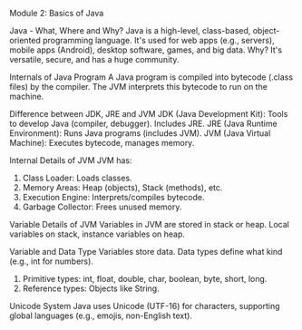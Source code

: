 Module 2: Basics of Java

Java - What, Where and Why?
Java is a high-level, class-based, object-oriented programming language. It's used for web apps (e.g., servers), mobile apps (Android), desktop software, games, and big data. Why? It's versatile, secure, and has a huge community.

Internals of Java Program
A Java program is compiled into bytecode (.class files) by the compiler. The JVM interprets this bytecode to run on the machine.

Difference between JDK, JRE and JVM
JDK (Java Development Kit): Tools to develop Java (compiler, debugger). Includes JRE.
JRE (Java Runtime Environment): Runs Java programs (includes JVM).
JVM (Java Virtual Machine): Executes bytecode, manages memory.

Internal Details of JVM
JVM has:
1. Class Loader: Loads classes.
2. Memory Areas: Heap (objects), Stack (methods), etc.
3. Execution Engine: Interprets/compiles bytecode.
4. Garbage Collector: Frees unused memory.

Variable Details of JVM
Variables in JVM are stored in stack or heap. Local variables on stack, instance variables on heap.

Variable and Data Type
Variables store data. Data types define what kind (e.g., int for numbers).
1. Primitive types: int, float, double, char, boolean, byte, short, long.
2. Reference types: Objects like String.

Unicode System
Java uses Unicode (UTF-16) for characters, supporting global languages (e.g., emojis, non-English text).